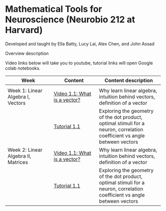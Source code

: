
# Mathematical Tools for Neuroscience (Neurobio 212 at Harvard)

Developed and taught by Ella Batty, Lucy Lai, Alex Chen, and John Assad

Overview description

Video links below will take you to youtube, tutorial links will open Google colab notebooks.

| Week | Content | Content description |
|--|----------------------|---------------|
| <img width=600/> |<img width=600/>|<img width=500/>|
|Week 1: Linear Algebra I, Vectors|    [Video 1.1: What is a vector?](https://youtu.be/YBCLN8NnrjM)                        |  Why learn linear algebra, intuition behind vectors, definition of a vector |
| |  [Tutorial 1.1](https://colab.research.google.com/github/ebatty/MathToolsforNeuroscience/blob/master/W1_LinearAlgebraI/Week1Tutorial1.ipynb)                   | Exploring the geometry of the dot product, optimal stimuli for a neuron, correlation coefficient vs angle between vectors |
|Week 2: Linear Algebra II, Matrices|    [Video 1.1: What is a vector?](https://youtu.be/YBCLN8NnrjM)                        |  Why learn linear algebra, intuition behind vectors, definition of a vector |
| |  [Tutorial 1.1](https://colab.research.google.com/github/ebatty/MathToolsforNeuroscience/blob/master/W1_LinearAlgebraI/Week1Tutorial1.ipynb)                   | Exploring the geometry of the dot product, optimal stimuli for a neuron, correlation coefficient vs angle between vectors |
